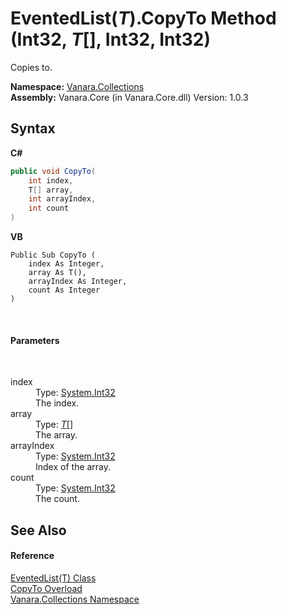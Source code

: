 # EventedList(*T*).CopyTo Method (Int32, *T*[], Int32, Int32)
 

Copies to.

**Namespace:**&nbsp;<a href="062563b8-e616-d697-89ef-6de2b291d4a0">Vanara.Collections</a><br />**Assembly:**&nbsp;Vanara.Core (in Vanara.Core.dll) Version: 1.0.3

## Syntax

**C#**<br />
``` C#
public void CopyTo(
	int index,
	T[] array,
	int arrayIndex,
	int count
)
```

**VB**<br />
``` VB
Public Sub CopyTo ( 
	index As Integer,
	array As T(),
	arrayIndex As Integer,
	count As Integer
)
```

<br />

#### Parameters
&nbsp;<dl><dt>index</dt><dd>Type: <a href="http://msdn2.microsoft.com/en-us/library/td2s409d" target="_blank">System.Int32</a><br />The index.</dd><dt>array</dt><dd>Type: <a href="76b2d53b-475e-39f2-60e1-b6b89876e9a2">*T*</a>[]<br />The array.</dd><dt>arrayIndex</dt><dd>Type: <a href="http://msdn2.microsoft.com/en-us/library/td2s409d" target="_blank">System.Int32</a><br />Index of the array.</dd><dt>count</dt><dd>Type: <a href="http://msdn2.microsoft.com/en-us/library/td2s409d" target="_blank">System.Int32</a><br />The count.</dd></dl>

## See Also


#### Reference
<a href="76b2d53b-475e-39f2-60e1-b6b89876e9a2">EventedList(T) Class</a><br /><a href="798d3684-618c-3cc1-cc5e-a1626e205ee5">CopyTo Overload</a><br /><a href="062563b8-e616-d697-89ef-6de2b291d4a0">Vanara.Collections Namespace</a><br />